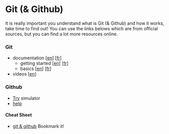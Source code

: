 # Git (& Github)

It is really important you understand what is Git (& Github) and how it works, take time to find out!
You can use the links belows which are from official sources, but you can find a lot more resources online. 

### Git
- documentation [[en](https://git-scm.com/book/en/v2/)] [[fr](https://git-scm.com/book/fr/v2/)]
  - getting started [[en](https://git-scm.com/book/en/v2/Getting-Started-About-Version-Control)] [[fr](https://git-scm.com/book/fr/v2/D%C3%A9marrage-rapide-%C3%80-propos-de-la-gestion-de-version)]
  - basics [[en](https://git-scm.com/book/en/v2/Git-Basics-Getting-a-Git-Repository)] [[fr](https://git-scm.com/book/fr/v2/Les-bases-de-Git-D%C3%A9marrer-un-d%C3%A9p%C3%B4t-Git)]
- videos [[en](https://git-scm.com/videos)]

### Github
- [Try](https://try.github.io) simulator
- [help](https://help.github.com/articles/git-and-github-learning-resources)

#### Cheat Sheet
- [git & github](https://services.github.com/on-demand/downloads/github-git-cheat-sheet.pdf) Bookmark it!
